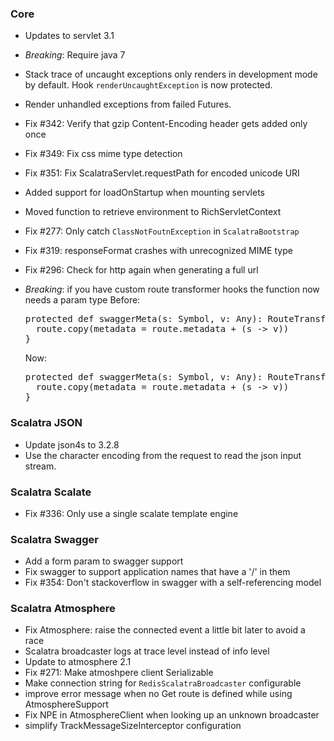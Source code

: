 ### Core
* Updates to servlet 3.1
* *Breaking*: Require java 7
* Stack trace of uncaught exceptions only renders in development mode by
  default.  Hook `renderUncaughtException` is now protected.
* Render unhandled exceptions from failed Futures.
* Fix #342: Verify that gzip Content-Encoding header gets added only once
* Fix #349: Fix css mime type detection
* Fix #351: Fix ScalatraServlet.requestPath for encoded unicode URI
* Added support for loadOnStartup when mounting servlets
* Moved function to retrieve environment to RichServletContext
* Fix #277: Only catch `ClassNotFoutnException` in `ScalatraBootstrap`
* Fix #319: responseFormat crashes with unrecognized MIME type
* Fix #296: Check for http again when generating a full url
* *Breaking*: if you have custom route transformer hooks the function now needs a param type
  Before:
  <pre>
  protected def swaggerMeta(s: Symbol, v: Any): RouteTransformer = { route ⇒
    route.copy(metadata = route.metadata + (s -> v))
  }
  </pre>

  Now:
  <pre>
  protected def swaggerMeta(s: Symbol, v: Any): RouteTransformer = { (route: Route) ⇒
    route.copy(metadata = route.metadata + (s -> v))
  }
  </pre>

### Scalatra JSON
* Update json4s to 3.2.8
* Use the character encoding from the request to read the json input stream.

### Scalatra Scalate
* Fix #336: Only use a single scalate template engine

### Scalatra Swagger
* Add a form param to swagger support
* Fix swagger to support application names that have a '/' in them
* Fix #354: Don't stackoverflow in swagger with a self-referencing model

### Scalatra Atmosphere
* Fix Atmosphere: raise the connected event a little bit later to avoid a race
* Scalatra broadcaster logs at trace level instead of info level
* Update to atmosphere 2.1
* Fix #271: Make atmoshpere client Serializable
* Make connection string for `RedisScalatraBroadcaster` configurable
* improve error message when no Get route is defined while using AtmosphereSupport
* Fix NPE in AtmosphereClient when looking up an unknown broadcaster
* simplify TrackMessageSizeInterceptor configuration



